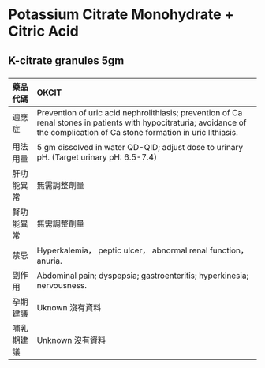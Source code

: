 # Potassium Citrate Monohydrate + Citric Acid

## K-citrate granules 5gm

##### 

| 藥品代碼   | OKCIT                                                                                                                                                                          |
|:-----------|:-------------------------------------------------------------------------------------------------------------------------------------------------------------------------------|
| 適應症     | Prevention of uric acid nephrolithiasis; prevention of Ca renal stones in patients with hypocitraturia; avoidance of the complication of Ca stone formation in uric lithiasis. |
| 用法用量   | 5 gm dissolved in water QD-QID; adjust dose to urinary pH. (Target urinary pH: 6.5-7.4)                                                                                        |
| 肝功能異常 | 無需調整劑量                                                                                                                                                                   |
| 腎功能異常 | 無需調整劑量                                                                                                                                                                   |
| 禁忌       | Hyperkalemia， peptic ulcer， abnormal renal function， anuria.                                                                                                                |
| 副作用     | Abdominal pain; dyspepsia; gastroenteritis; hyperkinesia; nervousness.                                                                                                         |
| 孕期建議   | Uknown 沒有資料                                                                                                                                                                |
| 哺乳期建議 | Unknown 沒有資料                                                                                                                                                               |

